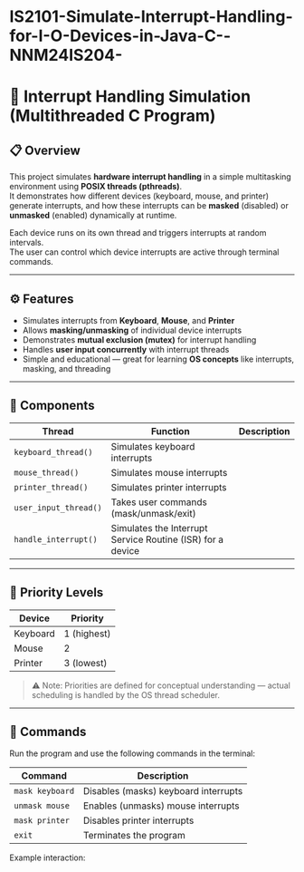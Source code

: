 # IS2101-Simulate-Interrupt-Handling-for-I-O-Devices-in-Java-C--NNM24IS204-
# 🧠 Interrupt Handling Simulation (Multithreaded C Program)

## 📋 Overview
This project simulates **hardware interrupt handling** in a simple multitasking environment using **POSIX threads (pthreads)**.  
It demonstrates how different devices (keyboard, mouse, and printer) generate interrupts, and how these interrupts can be **masked** (disabled) or **unmasked** (enabled) dynamically at runtime.

Each device runs on its own thread and triggers interrupts at random intervals.  
The user can control which device interrupts are active through terminal commands.

---

## ⚙️ Features
- Simulates interrupts from **Keyboard**, **Mouse**, and **Printer**
- Allows **masking/unmasking** of individual device interrupts
- Demonstrates **mutual exclusion (mutex)** for interrupt handling
- Handles **user input concurrently** with interrupt threads
- Simple and educational — great for learning **OS concepts** like interrupts, masking, and threading

---

## 🧩 Components

| Thread | Function | Description |
|---------|-----------|-------------|
| `keyboard_thread()` | Simulates keyboard interrupts |
| `mouse_thread()` | Simulates mouse interrupts |
| `printer_thread()` | Simulates printer interrupts |
| `user_input_thread()` | Takes user commands (mask/unmask/exit) |
| `handle_interrupt()` | Simulates the Interrupt Service Routine (ISR) for a device |

---

## 🧠 Priority Levels
| Device | Priority |
|---------|-----------|
| Keyboard | 1 (highest) |
| Mouse | 2 |
| Printer | 3 (lowest) |

> ⚠️ Note: Priorities are defined for conceptual understanding — actual scheduling is handled by the OS thread scheduler.

---

## 🧮 Commands

Run the program and use the following commands in the terminal:

| Command | Description |
|----------|--------------|
| `mask keyboard` | Disables (masks) keyboard interrupts |
| `unmask mouse` | Enables (unmasks) mouse interrupts |
| `mask printer` | Disables printer interrupts |
| `exit` | Terminates the program |

Example interaction:
